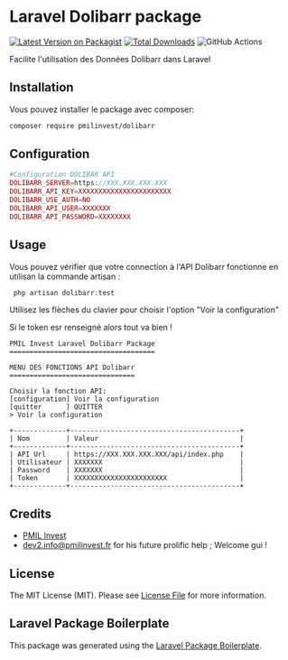 # Laravel Dolibarr package

[![Latest Version on Packagist](https://img.shields.io/packagist/v/pmilinvest/dolibarr.svg?style=flat-square)](https://packagist.org/packages/pmilinvest/dolibarr)
[![Total Downloads](https://img.shields.io/packagist/dt/pmilinvest/dolibarr.svg?style=flat-square)](https://packagist.org/packages/pmilinvest/dolibarr)
![GitHub Actions](https://github.com/pmilinvest/dolibarr/actions/workflows/main.yml/badge.svg)

Facilite l'utilisation des Données Dolibarr dans Laravel

## Installation

Vous pouvez installer le package avec composer:

```bash
composer require pmilinvest/dolibarr
```

## Configuration

```php
#Configuration DOLIBAR API
DOLIBARR_SERVER=https://XXX.XXX.XXX.XXX
DOLIBARR_API_KEY=XXXXXXXXXXXXXXXXXXXXXXX
DOLIBARR_USE_AUTH=NO
DOLIBARR_API_USER=XXXXXXX
DOLIBARR_API_PASSWORD=XXXXXXXX
```




## Usage
Vous pouvez vérifier que votre connection à l'API Dolibarr fonctionne en utilisan la commande artisan :
```php
 php artisan dolibarr:test
```

Utilisez les flèches du clavier pour choisir l'option "Voir la configuration"

Si le token esr renseigné alors tout va bien !
```
PMIL Invest Laravel Dolibarr Package
====================================

MENU DES FONCTIONS API Dolibarr
===============================

Choisir la fonction API:
[configuration] Voir la configuration
[quitter      ] QUITTER
> Voir la configuration

+-------------+------------------------------------------+
| Nom         | Valeur                                   |
+-------------+------------------------------------------+
| API Url     | https://XXX.XXX.XXX.XXX/api/index.php    |
| Utilisateur | XXXXXXX                                  |
| Password    | XXXXXXX                                  |
| Token       | XXXXXXXXXXXXXXXXXXXXXXX                  |
+-------------+------------------------------------------+

```

## Credits

-   [PMIL Invest](https://pmil.fr)
-   dev2.info@pmilinvest.fr for his future prolific help ; Welcome gui !

## License

The MIT License (MIT). Please see [License File](LICENSE.md) for more information.

## Laravel Package Boilerplate

This package was generated using the [Laravel Package Boilerplate](https://laravelpackageboilerplate.com).
